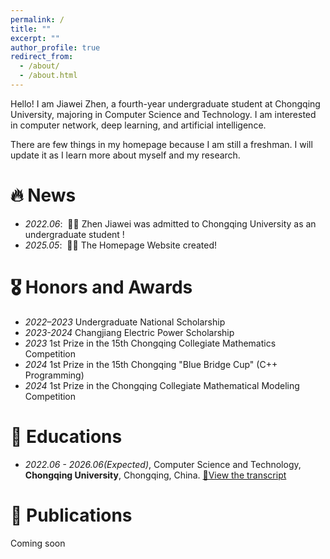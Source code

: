 ```yaml
---
permalink: /
title: ""
excerpt: ""
author_profile: true
redirect_from: 
  - /about/
  - /about.html
---
```



<span class='anchor' id='-about-me'></span>

Hello! I am Jiawei Zhen, a fourth-year undergraduate student at Chongqing University, majoring in Computer Science and Technology. I am interested in computer network, deep learning, and artificial intelligence. 

There are few things in my homepage because I am still a freshman. I will update it as I learn more about myself and my research.

<span class='anchor' id='-news'></span>
# 🔥 News
- *2022.06*: &nbsp;🎉🎉 Zhen Jiawei was admitted to Chongqing University as an undergraduate student !
- *2025.05*: &nbsp;🎉🎉 The Homepage Website created!

<span class='anchor' id='-honors-and-awards'></span>
# 🎖 Honors and Awards
 - *2022–2023* Undergraduate National Scholarship
 - *2023-2024* Changjiang Electric Power Scholarship
 - *2023* 1st Prize in the 15th Chongqing Collegiate Mathematics Competition
 - *2024* 1st Prize in the 15th Chongqing "Blue Bridge Cup" (C++ Programming)
 - *2024* 1st Prize in the Chongqing Collegiate Mathematical Modeling Competition

<span class='anchor' id='-educations'></span>
# 📖 Educations
- *2022.06 - 2026.06(Expected)*, Computer Science and Technology, **Chongqing University**, Chongqing, China.
[📄View the transcript](/docs/transcript_0911.pdf)

<!-- # 💬 Invited Talks -->

<!-- # 💻 Internships -->
<!-- - *2019.05 - 2020.02*, [Lorem](https://github.com/), China. -->

<span class='anchor' id='-publications'></span>
# 📝 Publications 

<!-- <div class='paper-box'><div class='paper-box-image'><div><div class="badge">CVPR 2016</div><img src='images/500x300.png' alt="sym" width="100%"></div></div>
<div class='paper-box-text' markdown="1">

[Deep Residual Learning for Image Recognition](https://openaccess.thecvf.com/content_cvpr_2016/papers/He_Deep_Residual_Learning_CVPR_2016_paper.pdf)

**Kaiming He**, Xiangyu Zhang, Shaoqing Ren, Jian Sun

[**Project**](https://scholar.google.com/citations?view_op=view_citation&hl=zh-CN&user=DhtAFkwAAAAJ&citation_for_view=DhtAFkwAAAAJ:ALROH1vI_8AC) <strong><span class='show_paper_citations' data='DhtAFkwAAAAJ:ALROH1vI_8AC'></span></strong>
- Lorem ipsum dolor sit amet, consectetur adipiscing elit. Vivamus ornare aliquet ipsum, ac tempus justo dapibus sit amet. 
</div>
</div>

- [Lorem ipsum dolor sit amet, consectetur adipiscing elit. Vivamus ornare aliquet ipsum, ac tempus justo dapibus sit amet](https://github.com), A, B, C, **CVPR 2020** -->

Coming soon
